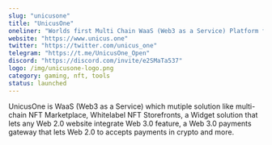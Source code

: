 ```yaml
---
slug: "unicusone"
title: "UnicusOne"
oneliner: "Worlds first Multi Chain WaaS (Web3 as a Service) Platform for Metaverse, Gaming, and NFT Economy"
website: "https://www.unicus.one"
twitter: "https://twitter.com/unicus_one"
telegram: "https://t.me/UnicusOne_Open"
discord: "https://discord.com/invite/e2SMaTa537"
logo: /img/unicusone-logo.png
category: gaming, nft, tools
status: launched
---
```


UnicusOne is WaaS (Web3 as a Service) which mutiple solution like multi-chain NFT Marketplace, Whitelabel NFT Storefronts, a Widget solution that lets any Web 2.0 website integrate Web 3.0 feature, a Web 3.0 payments gateway that lets Web 2.0 to accepts payments in crypto and more.

